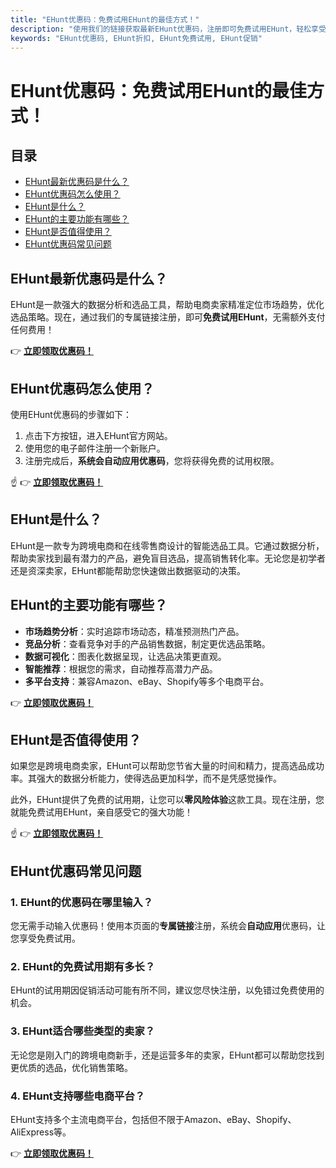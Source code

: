 ```yaml
---
title: "EHunt优惠码：免费试用EHunt的最佳方式！"
description: "使用我们的链接获取最新EHunt优惠码，注册即可免费试用EHunt，轻松享受强大功能。"
keywords: "EHunt优惠码, EHunt折扣, EHunt免费试用, EHunt促销"
---
```


# EHunt优惠码：免费试用EHunt的最佳方式！

## 目录

- [EHunt最新优惠码是什么？](#ehunt最新优惠码是什么)
- [EHunt优惠码怎么使用？](#ehunt优惠码怎么使用)
- [EHunt是什么？](#ehunt是什么)
- [EHunt的主要功能有哪些？](#ehunt的主要功能有哪些)
- [EHunt是否值得使用？](#ehunt是否值得使用)
- [EHunt优惠码常见问题](#ehunt优惠码常见问题)

## EHunt最新优惠码是什么？

EHunt是一款强大的数据分析和选品工具，帮助电商卖家精准定位市场趋势，优化选品策略。现在，通过我们的专属链接注册，即可**免费试用EHunt**，无需额外支付任何费用！

👉 **[立即领取优惠码！](https://bit.ly/4c6llBI)**

## EHunt优惠码怎么使用？

使用EHunt优惠码的步骤如下：

1. 点击下方按钮，进入EHunt官方网站。
2. 使用您的电子邮件注册一个新账户。
3. 注册完成后，**系统会自动应用优惠码**，您将获得免费的试用权限。

☝️ 👉 **[立即领取优惠码！](https://bit.ly/4c6llBI)**

## EHunt是什么？

EHunt是一款专为跨境电商和在线零售商设计的智能选品工具。它通过数据分析，帮助卖家找到最有潜力的产品，避免盲目选品，提高销售转化率。无论您是初学者还是资深卖家，EHunt都能帮助您快速做出数据驱动的决策。

## EHunt的主要功能有哪些？

- **市场趋势分析**：实时追踪市场动态，精准预测热门产品。
- **竞品分析**：查看竞争对手的产品销售数据，制定更优选品策略。
- **数据可视化**：图表化数据呈现，让选品决策更直观。
- **智能推荐**：根据您的需求，自动推荐高潜力产品。
- **多平台支持**：兼容Amazon、eBay、Shopify等多个电商平台。

👉 **[立即领取优惠码！](https://bit.ly/4c6llBI)**

## EHunt是否值得使用？

如果您是跨境电商卖家，EHunt可以帮助您节省大量的时间和精力，提高选品成功率。其强大的数据分析能力，使得选品更加科学，而不是凭感觉操作。

此外，EHunt提供了免费的试用期，让您可以**零风险体验**这款工具。现在注册，您就能免费试用EHunt，亲自感受它的强大功能！

☝️ 👉 **[立即领取优惠码！](https://bit.ly/4c6llBI)**

## EHunt优惠码常见问题

### 1. EHunt的优惠码在哪里输入？

您无需手动输入优惠码！使用本页面的**专属链接**注册，系统会**自动应用**优惠码，让您享受免费试用。

### 2. EHunt的免费试用期有多长？

EHunt的试用期因促销活动可能有所不同，建议您尽快注册，以免错过免费使用的机会。

### 3. EHunt适合哪些类型的卖家？

无论您是刚入门的跨境电商新手，还是运营多年的卖家，EHunt都可以帮助您找到更优质的选品，优化销售策略。

### 4. EHunt支持哪些电商平台？

EHunt支持多个主流电商平台，包括但不限于Amazon、eBay、Shopify、AliExpress等。

👉 **[立即领取优惠码！](https://bit.ly/4c6llBI)**
